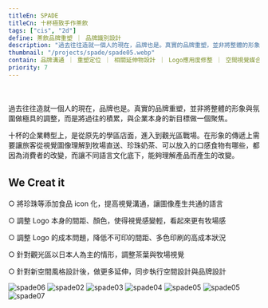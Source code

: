 ```yaml
---
titleEn: SPADE
titleCn: 十杯極致手作茶飲
tags: ["cis", "2d"]
define: 茶飲品牌重塑 ｜ 品牌識別設計
description: "過去往往造就一個人的現在，品牌也是。真實的品牌重塑，並非將整體的形象與氛圍做極具的調整，而是將過往的積累，與企業本身的新目標做一個聚焦"
thumbnail: "/projects/spade/spade05.webp"
contain: 品牌溝通 ｜ 重塑定位 ｜ 相關延伸物設計 ｜ Logo應用度修整 ｜ 空間視覺媒合
priority: 7
---
```


<section>　

過去往往造就一個人的現在，品牌也是。真實的品牌重塑，並非將整體的形象與氛圍做極具的調整，而是將過往的積累，與企業本身的新目標做一個聚焦。

十杯的企業轉型上，是從原先的學區店面，進入到觀光區戰場。在形象的傳遞上需要讓旅客從視覺圖像理解到牧場直送、珍珠奶茶、可以放入的口感食物有哪些，都因為消費者的改變，而讓不同語言文化底下，能夠理解產品而產生的改變。

</section>

<section>

## We Creat it 　

○ 將珍珠等添加食品 icon 化，提高視覺溝通，讓圖像產生共通的語言

○ 調整 Logo 本身的間距、顏色，使得視覺感變輕，看起來更有牧場感

○ 調整 Logo 的成本問題，降低不可印的間距、多色印刷的高成本狀況

○ 針對觀光區以日本人為主的情形，調整茶葉與牧場視覺

○ 針對新空間風格設計後，做更多延伸，同步執行空間設計與品牌設計

</section>

<section>

<img alt="spade06" data-src="/projects/spade/spade01.webp" />
<img alt="spade02" data-src="/projects/spade/spade02.webp" />
<img alt="spade03" data-src="/projects/spade/spade03.webp" />
<img alt="spade04" data-src="/projects/spade/spade04.webp" />
<img alt="spade05" data-src="/projects/spade/spade05.webp" />
<img alt="spade05" data-src="/projects/spade/spade06.webp" />
<img alt="spade07" data-src="/projects/spade/spade07.webp" />

</section>
